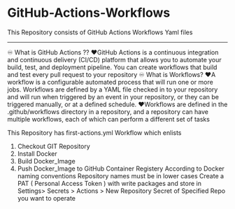 # GitHub-Actions-Workflows
This Repository consists of GitHub Actions Workflows Yaml files
**********************************
♾️ What is GitHub Actions ??
 ❤️GitHub Actions is a continuous integration and continuous delivery (CI/CD) platform that allows you to automate your build, test, and deployment pipeline. You can create workflows that build and test every pull request to your repository
♾️ What is Workflows?
 ❤️A workflow is a configurable automated process that will run one or more jobs. Workflows are defined by a YAML file checked in to your repository and will run when triggered by an event in your repository, or they can be triggered manually, or at a defined schedule.
 ❤️Workflows are defined in the .github/workflows directory in a repository, and a repository can have multiple workflows, each of which can perform a different set of tasks

This Repository has first-actions.yml Workflow which enlists 
1. Checkout GIT Repository
2. Install Docker
3. Build Docker_Image
4. Push Docker_Image to GitHub Container Registery
   According to Docker naming conventions Repository names must be in lower cases
Create a PAT ( Personal Access Token ) with write packages and store in Settings> Secrets > Actions > New Repository Secret of Specified Repo you want to operate
